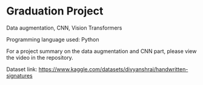 # Graduation Project

Data augmentation, CNN, Vision Transformers

Programming language used: Python

For a project summary on the data augmentation and CNN part, please view the video in the repository.

Dataset link:
https://www.kaggle.com/datasets/divyanshrai/handwritten-signatures
